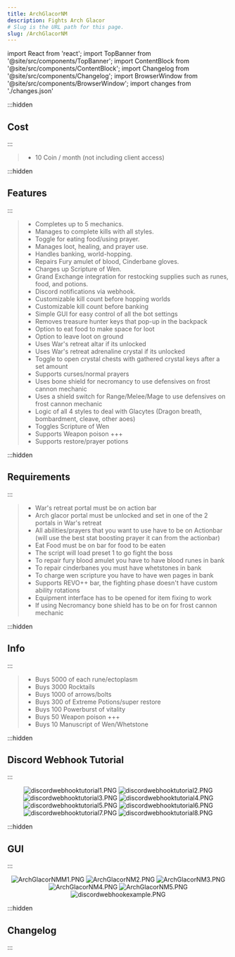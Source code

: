 ```yaml
---
title: ArchGlacorNM
description: Fights Arch Glacor
# Slug is the URL path for this page.
slug: /ArchGlacorNM
---
```


import React from 'react';
import TopBanner from '@site/src/components/TopBanner';
import ContentBlock from '@site/src/components/ContentBlock';
import Changelog from '@site/src/components/Changelog';
import BrowserWindow from '@site/src/components/BrowserWindow';
import changes from './changes.json'

<TopBanner title="ArchGlacorNM" version="v1.0" author="MonVardsDraguns & andri588" skill="Necromancy">
</TopBanner>

:::hidden

## Cost

:::

<ContentBlock title="Cost">

> - 10 Coin / month (not including client access)

</ContentBlock>

:::hidden

## Features

:::

<ContentBlock title="Features">

> - Completes up to 5 mechanics.
> - Manages to complete kills with all styles.
> - Toggle for eating food/using prayer.
> - Manages loot, healing, and prayer use.
> - Handles banking, world-hopping.
> - Repairs Fury amulet of blood, Cinderbane gloves.
> - Charges up Scripture of Wen.
> - Grand Exchange integration for restocking supplies such as runes, food, and potions.
> - Discord notifications via webhook.
> - Customizable kill count before hopping worlds
> - Customizable kill count before banking
> - Simple GUI for easy control of all the bot settings
> - Removes treasure hunter keys that pop-up in the backpack
> - Option to eat food to make space for loot
> - Option to leave loot on ground
> - Uses War's retreat altar if its unlocked
> - Uses War's retreat adrenaline crystal if its unlocked
> - Toggle to open crystal chests with gathered crystal keys after a set amount
> - Supports curses/normal prayers
> - Uses bone shield for necromancy to use defensives on frost cannon mechanic
> - Uses a shield switch for Range/Melee/Mage to use defensives on frost cannon mechanic
> - Logic of all 4 styles to deal with Glacytes (Dragon breath, bombardment, cleave, other aoes)
> - Toggles Scripture of Wen
> - Supports Weapon poison +++
> - Supports restore/prayer potions

</ContentBlock>

:::hidden

## Requirements

:::

<ContentBlock title="Requirements">

> - War's retreat portal must be on action bar
> - Arch glacor portal must be unlocked and set in one of the 2 portals in War's retreat
> - All abilities/prayers that you want to use have to be on Actionbar (will use the best stat boosting prayer it can from the actionbar)
> - Eat Food must be on bar for food to be eaten
> - The script will load preset 1 to go fight the boss
> - To repair fury blood amulet you have to have blood runes in bank
> - To repair cinderbanes you must have whetstones in bank
> - To charge wen scripture you have to have wen pages in bank
> - Supports REVO++ bar, the fighting phase doesn't have custom ability rotations
> - Equipment interface has to be opened for item fixing to work
> - If using Necromancy bone shield has to be on for frost cannon mechanic

</ContentBlock>

:::hidden

## Info

:::

<ContentBlock title="Info">

> - Buys 5000 of each rune/ectoplasm
> - Buys 3000 Rocktails
> - Buys 1000 of arrows/bolts
> - Buys 300 of Extreme Potions/super restore
> - Buys 100 Powerburst of vitality
> - Buys 50 Weapon poison +++
> - Buys 10 Manuscript of Wen/Whetstone

</ContentBlock>

:::hidden

## Discord Webhook Tutorial

:::

<ContentBlock title="Set up webhook">

<div align="center">

  ![discordwebhooktutorial1.PNG](discordwebhooktutorial1.PNG)
  ![discordwebhooktutorial2.PNG](discordwebhooktutorial2.PNG)
  ![discordwebhooktutorial3.PNG](discordwebhooktutorial3.PNG)
  ![discordwebhooktutorial4.PNG](discordwebhooktutorial4.PNG)
  ![discordwebhooktutorial5.PNG](discordwebhooktutorial5.PNG)
  ![discordwebhooktutorial6.PNG](discordwebhooktutorial6.PNG)
  ![discordwebhooktutorial7.PNG](discordwebhooktutorial7.PNG)
  ![discordwebhooktutorial8.PNG](discordwebhooktutorial8.PNG)

</div>

</ContentBlock>

:::hidden

## GUI

:::

<ContentBlock title="GUI">

<div align="center">

![ArchGlacorNMM1.PNG](ArchGlacorNMM1.PNG)
![ArchGlacorNM2.PNG](ArchGlacorNM2.PNG)
![ArchGlacorNM3.PNG](ArchGlacorNM3.PNG)
![ArchGlacorNM4.PNG](ArchGlacorNM4.PNG)
![ArchGlacorNM5.PNG](ArchGlacorNM5.PNG)
![discordwebhookexample.PNG](discordwebhookexample.PNG)

</div>

</ContentBlock>

:::hidden

## Changelog

:::

<Changelog changes={changes} >

</Changelog>